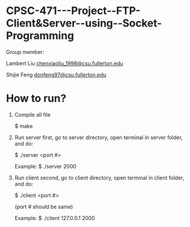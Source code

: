 # CPSC-471---Project--FTP-Client&Server--using--Socket-Programming

Group member:

Lambert Liu   chenxiaoliu_1998@csu.fullerton.edu 

Shijie Feng   donfeng97@csu.fullerton.edu



# How to run?
1. Compile all file

	$ make

2. Run server first, go to server directory, open terminal in server folder, and do:

	$ ./server <port #>
	
	Example:
	$ ./server 2000

3. Run client second, go to client directory, open terminal in client folder, and do:

	$ ./client <ip address> <port #>
	
	(port # should be same)
	
	Example:
	$ ./client 127.0.0.1 2000



